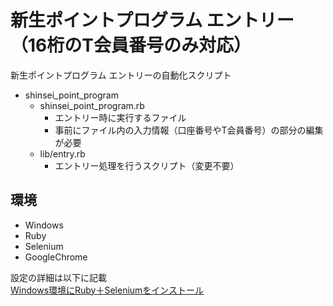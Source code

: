 # 新生ポイントプログラム エントリー（16桁のT会員番号のみ対応）
新生ポイントプログラム エントリーの自動化スクリプト
* shinsei_point_program
    * shinsei_point_program.rb
        * エントリー時に実行するファイル
        * 事前にファイル内の入力情報（口座番号やT会員番号）の部分の編集が必要
    * lib/entry.rb
        * エントリー処理を行うスクリプト（変更不要）
## 環境
* Windows
* Ruby
* Selenium
* GoogleChrome
  
設定の詳細は以下に記載  
[Windows環境にRuby＋Seleniumをインストール](https://plaza.rakuten.co.jp/jivememo/diary/202003210000/)